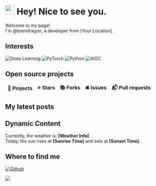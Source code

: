 # <img src="https://emojis.slackmojis.com/emojis/images/1531849430/4246/blob-sunglasses.gif?1531849430" width="30"/> Hey! Nice to see you.

Welcome to my page! </br> I'm @tsiendragon, a developer from [Your Location].

## Interests
<p>
  <img alt="Deep Learning" src="https://img.shields.io/badge/-Deep%20Learning-FF6F00?style=flat-square&logo=deeplearning&logoColor=white" />
  <img alt="PyTorch" src="https://img.shields.io/badge/-PyTorch-EE4C2C?style=flat-square&logo=pytorch&logoColor=white" />
  <img alt="Python" src="https://img.shields.io/badge/-Python-3776AB?style=flat-square&logo=python&logoColor=white" />
  <img alt="AIGC" src="https://img.shields.io/badge/-AIGC-FF4081?style=flat-square&logo=artificial-intelligence&logoColor=white" />
  <!-- Add more technologies as needed -->
</p>

## Open source projects
<table>
  <thead align="center">
    <tr border: none;>
      <td><b>🎁 Projects</b></td>
      <td><b>⭐ Stars</b></td>
      <td><b>📚 Forks</b></td>
      <td><b>🛎 Issues</b></td>
      <td><b>📬 Pull requests</b></td>
    </tr>
  </thead>
  <tbody>
    <!-- Add projects as needed -->
  </tbody>
</table>

## My latest posts
<ul>
  <!-- Add articles as needed -->
</ul>

## Dynamic Content
<p>Currently, the weather is: <b>[Weather Info]</b></br>Today, the sun rises at <b>[Sunrise Time]</b> and sets at <b>[Sunset Time]</b>.</p>

## Where to find me
<p><a href="https://github.com/tsiendragon" target="_blank"><img alt="Github" src="https://img.shields.io/badge/GitHub-tsiendragon-%2312100E.svg?&style=for-the-badge&logo=Github&logoColor=white" /></a>
</p>


<!---
tsiendragon/tsiendragon is a ✨ special ✨ repository because its `README.md` (this file) appears on your GitHub profile.
You can click the Preview link to take a look at your changes.
--->

![](https://github-readme-stats.vercel.app/api?username=tsiendragon)
